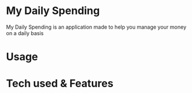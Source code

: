 # My Daily Spending
My Daily Spending is an application made to help you manage your money on a daily basis

# Usage

# Tech used & Features

